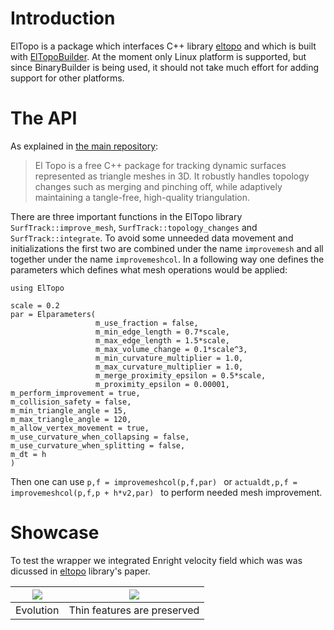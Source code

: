 # Introduction

ElTopo is a package which interfaces C++ library [eltopo](https://github.com/tysonbrochu/eltopo) and which is built with [ElTopoBuilder](https://github.com/akels/ElTopoBuilder). At the moment only Linux platform is supported, but since BinaryBuilder is being used, it should not take much effort for adding support for other platforms.

# The API

As explained in [the main repository](https://github.com/tysonbrochu/eltopo):

> El Topo is a free C++ package for tracking dynamic surfaces represented as triangle meshes in 3D. It robustly handles topology changes such as merging and pinching off, while adaptively maintaining a tangle-free, high-quality triangulation.

There are three important functions in the ElTopo library `SurfTrack::improve_mesh`, `SurfTrack::topology_changes` and `SurfTrack::integrate`. To avoid some unneeded data movement and initializations the first two are combined under the name `improvemesh` and all together under the name `improvemeshcol`. In a following way one defines the parameters which defines what mesh operations would be applied:
```
using ElTopo

scale = 0.2
par = Elparameters(
                   m_use_fraction = false,
                   m_min_edge_length = 0.7*scale,
                   m_max_edge_length = 1.5*scale,
                   m_max_volume_change = 0.1*scale^3,
                   m_min_curvature_multiplier = 1.0,
                   m_max_curvature_multiplier = 1.0,
                   m_merge_proximity_epsilon = 0.5*scale,
                   m_proximity_epsilon = 0.00001,
m_perform_improvement = true, 
m_collision_safety = false,
m_min_triangle_angle = 15,
m_max_triangle_angle = 120,
m_allow_vertex_movement = true,
m_use_curvature_when_collapsing = false,
m_use_curvature_when_splitting = false,
m_dt = h
)
```
Then one can use `p,f = improvemeshcol(p,f,par) ` or `actualdt,p,f = improvemeshcol(p,f,p + h*v2,par) ` to perform needed mesh improvement. 

# Showcase

To test the wrapper we integrated Enright velocity field which was was dicussed in [eltopo](https://github.com/tysonbrochu/eltopo) library's paper.

| ![](https://rawgit.com/akels/ElTopo.jl/master/img/topologystab.svg) | ![](https://rawgit.com/akels/ElTopo.jl/master/img/thinfeatures.svg)  |
|---|---|
| Evolution | Thin features are preserved |
